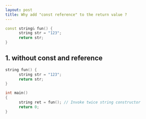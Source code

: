 ```yaml
---
layout: post
title: Why add "const reference" to the return value ?
---
```


~~~C++
const string& fun() {
      string str = "123";
      return str;
}
~~~

## 1. without const and reference

~~~C++
string fun() {
      string str = "123";
      return str;
}

int main()
{
      string ret = fun(); // Invoke twice string constructor
      return 0;
}


~~~
